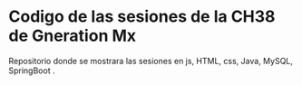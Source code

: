 # Codigo de las sesiones de la CH38 de Gneration Mx

Repositorio donde se mostrara las sesiones en js, HTML, css, Java, MySQL, SpringBoot .
